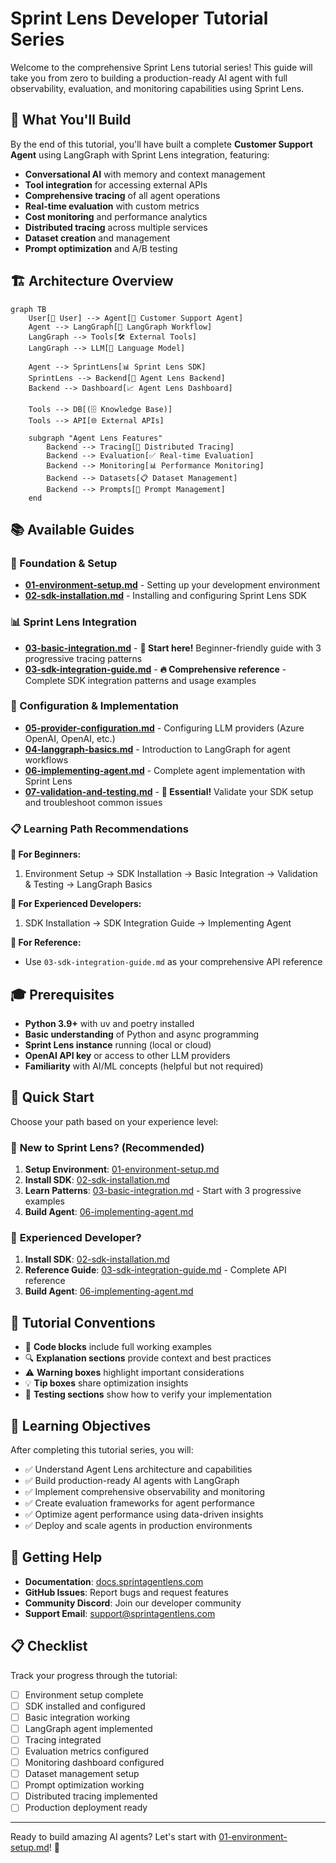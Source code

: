 # Sprint Lens Developer Tutorial Series

Welcome to the comprehensive Sprint Lens tutorial series! This guide will take you from zero to building a production-ready AI agent with full observability, evaluation, and monitoring capabilities using Sprint Lens.

## 🎯 What You'll Build

By the end of this tutorial, you'll have built a complete **Customer Support Agent** using LangGraph with Sprint Lens integration, featuring:

- **Conversational AI** with memory and context management
- **Tool integration** for accessing external APIs
- **Comprehensive tracing** of all agent operations
- **Real-time evaluation** with custom metrics
- **Cost monitoring** and performance analytics
- **Distributed tracing** across multiple services
- **Dataset creation** and management
- **Prompt optimization** and A/B testing

## 🏗️ Architecture Overview

```mermaid
graph TB
    User[👤 User] --> Agent[🤖 Customer Support Agent]
    Agent --> LangGraph[🔄 LangGraph Workflow]
    LangGraph --> Tools[🛠️ External Tools]
    LangGraph --> LLM[🧠 Language Model]
    
    Agent --> SprintLens[📊 Sprint Lens SDK]
    SprintLens --> Backend[🏢 Agent Lens Backend]
    Backend --> Dashboard[📈 Agent Lens Dashboard]
    
    Tools --> DB[(🗄️ Knowledge Base)]
    Tools --> API[🌐 External APIs]
    
    subgraph "Agent Lens Features"
        Backend --> Tracing[📍 Distributed Tracing]
        Backend --> Evaluation[✅ Real-time Evaluation]
        Backend --> Monitoring[📊 Performance Monitoring]
        Backend --> Datasets[📋 Dataset Management]
        Backend --> Prompts[📝 Prompt Management]
    end
```

## 📚 Available Guides

### 🚀 Foundation & Setup
- **[01-environment-setup.md](./01-environment-setup.md)** - Setting up your development environment
- **[02-sdk-installation.md](./02-sdk-installation.md)** - Installing and configuring Sprint Lens SDK

### 📊 Sprint Lens Integration
- **[03-basic-integration.md](./03-basic-integration.md)** - **👋 Start here!** Beginner-friendly guide with 3 progressive tracing patterns
- **[03-sdk-integration-guide.md](./03-sdk-integration-guide.md)** - **🔥 Comprehensive reference** - Complete SDK integration patterns and usage examples

### 🔧 Configuration & Implementation
- **[05-provider-configuration.md](./05-provider-configuration.md)** - Configuring LLM providers (Azure OpenAI, OpenAI, etc.)
- **[04-langgraph-basics.md](./04-langgraph-basics.md)** - Introduction to LangGraph for agent workflows
- **[06-implementing-agent.md](./06-implementing-agent.md)** - Complete agent implementation with Sprint Lens
- **[07-validation-and-testing.md](./07-validation-and-testing.md)** - **🧪 Essential!** Validate your SDK setup and troubleshoot common issues

### 📋 Learning Path Recommendations

**👶 For Beginners:**
1. Environment Setup → SDK Installation → Basic Integration → Validation & Testing → LangGraph Basics

**🏃 For Experienced Developers:**
1. SDK Installation → SDK Integration Guide → Implementing Agent

**🎯 For Reference:**
- Use `03-sdk-integration-guide.md` as your comprehensive API reference

## 🎓 Prerequisites

- **Python 3.9+** with uv and poetry installed
- **Basic understanding** of Python and async programming
- **Sprint Lens instance** running (local or cloud)
- **OpenAI API key** or access to other LLM providers
- **Familiarity** with AI/ML concepts (helpful but not required)

## 🚀 Quick Start

Choose your path based on your experience level:

### 👶 **New to Sprint Lens?** (Recommended)
1. **Setup Environment**: [01-environment-setup.md](./01-environment-setup.md)
2. **Install SDK**: [02-sdk-installation.md](./02-sdk-installation.md) 
3. **Learn Patterns**: [03-basic-integration.md](./03-basic-integration.md) - Start with 3 progressive examples
4. **Build Agent**: [06-implementing-agent.md](./06-implementing-agent.md)

### 🏃 **Experienced Developer?**
1. **Install SDK**: [02-sdk-installation.md](./02-sdk-installation.md)
2. **Reference Guide**: [03-sdk-integration-guide.md](./03-sdk-integration-guide.md) - Complete API reference
3. **Build Agent**: [06-implementing-agent.md](./06-implementing-agent.md)

## 📖 Tutorial Conventions

- 📝 **Code blocks** include full working examples
- 🔍 **Explanation sections** provide context and best practices
- ⚠️ **Warning boxes** highlight important considerations
- 💡 **Tip boxes** share optimization insights
- 🧪 **Testing sections** show how to verify your implementation

## 🎯 Learning Objectives

After completing this tutorial series, you will:

- ✅ Understand Agent Lens architecture and capabilities
- ✅ Build production-ready AI agents with LangGraph
- ✅ Implement comprehensive observability and monitoring
- ✅ Create evaluation frameworks for agent performance
- ✅ Optimize agent performance using data-driven insights
- ✅ Deploy and scale agents in production environments

## 🤝 Getting Help

- **Documentation**: [docs.sprintagentlens.com](https://docs.sprintagentlens.com)
- **GitHub Issues**: Report bugs and request features
- **Community Discord**: Join our developer community
- **Support Email**: support@sprintagentlens.com

## 📋 Checklist

Track your progress through the tutorial:

- [ ] Environment setup complete
- [ ] SDK installed and configured
- [ ] Basic integration working
- [ ] LangGraph agent implemented
- [ ] Tracing integrated
- [ ] Evaluation metrics configured
- [ ] Monitoring dashboard configured
- [ ] Dataset management setup
- [ ] Prompt optimization working
- [ ] Distributed tracing implemented
- [ ] Production deployment ready

---

Ready to build amazing AI agents? Let's start with [01-environment-setup.md](./01-environment-setup.md)! 🚀